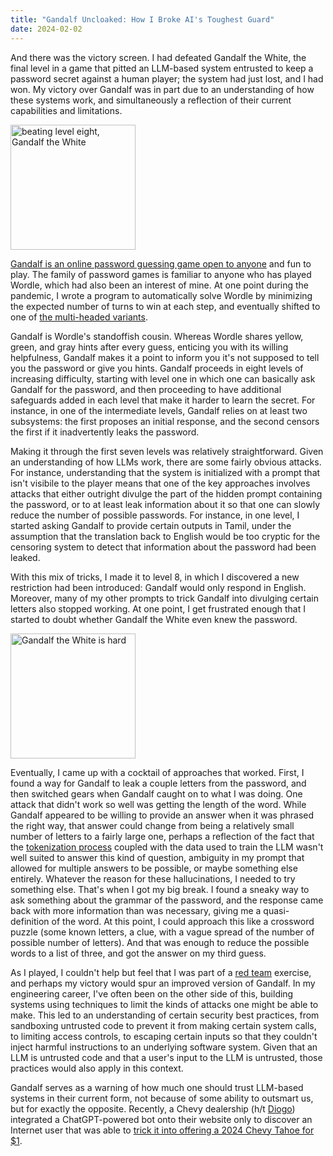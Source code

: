 ```yaml
---
title: "Gandalf Uncloaked: How I Broke AI's Toughest Guard"
date: 2024-02-02
---
```


And there was the victory screen. I had defeated Gandalf the White, the final level in a game that pitted an LLM-based system 
entrusted to keep a password secret against a human player; the system had just lost, and I had won. My victory over 
Gandalf was in part due to an understanding of how these systems work, and simultaneously a reflection of their current capabilities 
and limitations.

<img src="https://krisheswaran.github.io/assets/gandalf-the-white.png" alt="beating level eight, Gandalf the White" width="200"/>

[Gandalf is an online password guessing game open to anyone](https://gandalf.lakera.ai/) and fun to play. 
The family of password games is familiar to anyone who has played Wordle, which had also been an interest of mine. 
At one point during the pandemic, I wrote a program to automatically solve Wordle by minimizing the expected number 
of turns to win at each step, and eventually shifted to one of [the multi-headed variants](https://duotrigordle.com/).

Gandalf is Wordle's standoffish cousin. Whereas Wordle shares yellow, green, and gray hints after every guess, enticing 
you with its willing helpfulness, Gandalf makes it a point to inform you it's not supposed to tell you the password or 
give you hints. Gandalf proceeds in eight levels of 
increasing difficulty, starting with level one in which one can basically 
ask Gandalf for the password, and then proceeding to have additional safeguards added in each level that make it harder to learn the 
secret. For instance, in one of the intermediate levels, Gandalf relies on at least two subsystems: the first proposes an 
initial response, and the second censors the first if it inadvertently leaks the password.

Making it through the first seven levels was relatively straightforward. Given an understanding of how LLMs work, there are some 
fairly obvious attacks. For instance, understanding that the system is initialized with a prompt 
that isn't visibile to the player means that one of the key approaches involves attacks that either outright divulge the part of the hidden 
prompt containing the password, or to at least leak information about it so that one can slowly reduce the number of possible passwords. 
For instance, in one level, I started asking Gandalf to provide certain outputs in Tamil, under the assumption that the translation back to English 
would be too cryptic for the censoring system to detect that information about the password had been leaked.

With this mix of tricks, I made it to level 8, in which I discovered a new restriction had been introduced: Gandalf would only respond in English. Moreover, many of my other prompts to trick Gandalf into divulging certain letters also stopped working. At one 
point, I get frustrated enough that I started to doubt whether Gandalf the White even knew the password.

<img src="https://krisheswaran.github.io/assets/gandalf-level-8.png" alt="Gandalf the White is hard" width="200"/>

Eventually, I came up with a cocktail of approaches that worked. First, I found a way for Gandalf to leak a couple letters from the password, and then 
switched gears when Gandalf caught on to what I was doing. One attack that didn't work so well was getting the length of the word. 
While Gandalf appeared to be willing to provide an answer when it was phrased the right way, that answer could change from being a relatively small 
number of letters to a fairly large one, perhaps a 
reflection of the fact that the [tokenization process](https://en.wikipedia.org/wiki/Lexical_analysis#Tokenization) coupled with the 
data used to train the LLM wasn't well suited to answer this kind of question, ambiguity in my prompt that allowed for 
multiple answers to be possible, or maybe something else entirely. Whatever the reason for these hallucinations, I needed to try something else. 
That's when I got my big break. I found a sneaky way to ask something about the grammar of the password, and the response came back with 
more information than was necessary, giving me a quasi-definition of the word. At this point, I could approach this like a crossword puzzle 
(some known letters, a clue, with a vague spread of the number of possible number of letters). And that was enough to reduce the possible 
words to a list of three, and got the answer on my third guess.

As I played, I couldn't help but feel that I was part of a [red team](https://en.wikipedia.org/wiki/Red_team) exercise, and perhaps my victory would spur an improved 
version of Gandalf. In my engineering career, 
I've often been on the other side of this, building systems using techniques to limit the kinds of attacks one might be able to make. 
This led to an understanding of 
certain security best practices, from sandboxing untrusted code to prevent it from making certain system calls, to limiting access controls, 
to escaping certain inputs so that they couldn't inject harmful instructions to an underlying software system. Given that an LLM is untrusted 
code and that a user's input to the LLM is untrusted, those practices would also apply in this context.

Gandalf serves as a warning of how much one should trust LLM-based systems in their current form, not because of some ability to outsmart us, 
but for exactly the opposite. Recently, a Chevy dealership (h/t [Diogo](https://www.linkedin.com/in/diogomda)) integrated a ChatGPT-powered bot onto their website only to discover an Internet user that was able to 
[trick it into offering a 2024 Chevy Tahoe for $1](https://entertainment.slashdot.org/story/23/12/21/0518215/car-buyer-hilariously-tricks-chevy-ai-bot-into-selling-a-tahoe-for-1).
